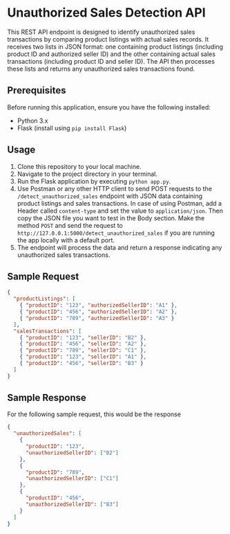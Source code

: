 # Unauthorized Sales Detection API

This REST API endpoint is designed to identify unauthorized sales transactions by comparing product listings with actual sales records. It receives two lists in JSON format: one containing product listings (including product ID and authorized seller ID) and the other containing actual sales transactions (including product ID and seller ID). The API then processes these lists and returns any unauthorized sales transactions found.

## Prerequisites

Before running this application, ensure you have the following installed:

- Python 3.x
- Flask (install using `pip install Flask`)

## Usage

1. Clone this repository to your local machine.
2. Navigate to the project directory in your terminal.
3. Run the Flask application by executing `python app.py`.
4. Use Postman or any other HTTP client to send POST requests to the `/detect_unauthorized_sales` endpoint with JSON data containing product listings and sales transactions. In case of using Postman, add a Header called `content-type` and set the value to `application/json`. Then copy the JSON file you want to test in the Body section. Make the method `POST` and send the request to `http://127.0.0.1:5000/detect_unauthorized_sales` if you are running the app locally with a default port.
5. The endpoint will process the data and return a response indicating any unauthorized sales transactions.

## Sample Request

```json
{
  "productListings": [
    { "productID": "123", "authorizedSellerID": "A1" },
    { "productID": "456", "authorizedSellerID": "A2" },
    { "productID": "789", "authorizedSellerID": "A3" }
  ],
  "salesTransactions": [
    { "productID": "123", "sellerID": "B2" },
    { "productID": "456", "sellerID": "A2" },
    { "productID": "789", "sellerID": "C1" },
    { "productID": "123", "sellerID": "A1" },
    { "productID": "456", "sellerID": "B3" }
  ]
}
```

## Sample Response

For the following sample request, this would be the response

```json
{
  "unauthorizedSales": [
    {
      "productID": "123",
      "unauthorizedSellerID": ["B2"]
    },
    {
      "productID": "789",
      "unauthorizedSellerID": ["C1"]
    },
    {
      "productID": "456",
      "unauthorizedSellerID": ["B3"]
    }
  ]
}
```

